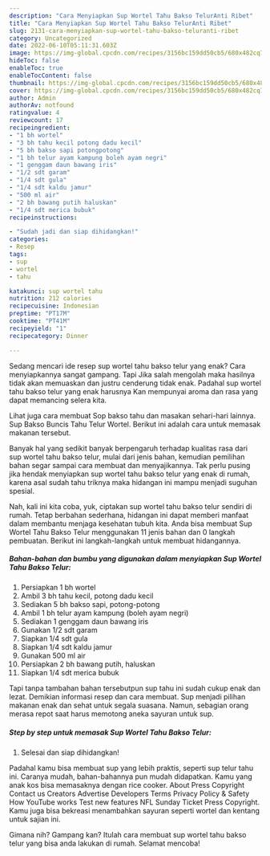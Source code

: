 ```yaml
---
description: "Cara Menyiapkan Sup Wortel Tahu Bakso TelurAnti Ribet"
title: "Cara Menyiapkan Sup Wortel Tahu Bakso TelurAnti Ribet"
slug: 2131-cara-menyiapkan-sup-wortel-tahu-bakso-teluranti-ribet
category: Uncategorized
date: 2022-06-10T05:11:31.603Z
image: https://img-global.cpcdn.com/recipes/3156bc159dd50cb5/680x482cq70/sup-wortel-tahu-bakso-telur-foto-resep-utama.jpg
hideToc: false
enableToc: true
enableTocContent: false
thumbnail: https://img-global.cpcdn.com/recipes/3156bc159dd50cb5/680x482cq70/sup-wortel-tahu-bakso-telur-foto-resep-utama.jpg
cover: https://img-global.cpcdn.com/recipes/3156bc159dd50cb5/680x482cq70/sup-wortel-tahu-bakso-telur-foto-resep-utama.jpg
author: Admin
authorAv: notfound
ratingvalue: 4
reviewcount: 17
recipeingredient:
- "1 bh wortel"
- "3 bh tahu kecil potong dadu kecil"
- "5 bh bakso sapi potongpotong"
- "1 bh telur ayam kampung boleh ayam negri"
- "1 genggam daun bawang iris"
- "1/2 sdt garam"
- "1/4 sdt gula"
- "1/4 sdt kaldu jamur"
- "500 ml air"
- "2 bh bawang putih haluskan"
- "1/4 sdt merica bubuk"
recipeinstructions:

- "Sudah jadi dan siap dihidangkan!"
categories:
- Resep
tags:
- sup
- wortel
- tahu

katakunci: sup wortel tahu 
nutrition: 212 calories
recipecuisine: Indonesian
preptime: "PT17M"
cooktime: "PT41M"
recipeyield: "1"
recipecategory: Dinner

---
```



Sedang mencari ide resep sup wortel tahu bakso telur yang enak? Cara menyiapkannya sangat gampang. Tapi Jika salah mengolah maka hasilnya tidak akan memuaskan dan justru cenderung tidak enak. Padahal sup wortel tahu bakso telur yang enak harusnya Kan mempunyai aroma dan rasa yang dapat memancing selera kita.


Lihat juga cara membuat Sop bakso tahu dan masakan sehari-hari lainnya. Sup Bakso Buncis Tahu Telur Wortel. Berikut ini adalah cara untuk memasak makanan tersebut.

Banyak hal yang sedikit banyak berpengaruh terhadap kualitas rasa dari sup wortel tahu bakso telur, mulai dari jenis bahan, kemudian pemilihan bahan segar sampai cara membuat dan menyajikannya. Tak perlu pusing jika hendak menyiapkan sup wortel tahu bakso telur yang enak di rumah, karena asal sudah tahu triknya maka hidangan ini mampu menjadi suguhan spesial.


Nah, kali ini kita coba, yuk, ciptakan sup wortel tahu bakso telur sendiri di rumah. Tetap berbahan sederhana, hidangan ini dapat memberi manfaat dalam membantu menjaga kesehatan tubuh kita. Anda bisa membuat Sup Wortel Tahu Bakso Telur menggunakan 11 jenis bahan dan 0 langkah pembuatan. Berikut ini langkah-langkah untuk membuat hidangannya.

<!--inarticleads1-->

##### Bahan-bahan dan bumbu yang digunakan dalam menyiapkan Sup Wortel Tahu Bakso Telur:

1. Persiapkan 1 bh wortel
1. Ambil 3 bh tahu kecil, potong dadu kecil
1. Sediakan 5 bh bakso sapi, potong-potong
1. Ambil 1 bh telur ayam kampung (boleh ayam negri)
1. Sediakan 1 genggam daun bawang iris
1. Gunakan 1/2 sdt garam
1. Siapkan 1/4 sdt gula
1. Siapkan 1/4 sdt kaldu jamur
1. Gunakan 500 ml air
1. Persiapkan 2 bh bawang putih, haluskan
1. Siapkan 1/4 sdt merica bubuk


Tapi tanpa tambahan bahan tersebutpun sup tahu ini sudah cukup enak dan lezat. Demikian informasi resep dan cara membuat. Sup menjadi pilihan makanan enak dan sehat untuk segala suasana. Namun, sebagian orang merasa repot saat harus memotong aneka sayuran untuk sup. 

<!--inarticleads2-->

##### Step by step untuk memasak Sup Wortel Tahu Bakso Telur:


1. Selesai dan siap dihidangkan!

Padahal kamu bisa membuat sup yang lebih praktis, seperti sup telur tahu ini. Caranya mudah, bahan-bahannya pun mudah didapatkan. Kamu yang anak kos bisa memasaknya dengan rice cooker. About Press Copyright Contact us Creators Advertise Developers Terms Privacy Policy &amp; Safety How YouTube works Test new features NFL Sunday Ticket Press Copyright. Kamu juga bisa bekreasi menambahkan sayuran seperti wortel dan kentang untuk sajian ini. 

Gimana nih? Gampang kan? Itulah cara membuat sup wortel tahu bakso telur yang bisa anda lakukan di rumah. Selamat mencoba!
